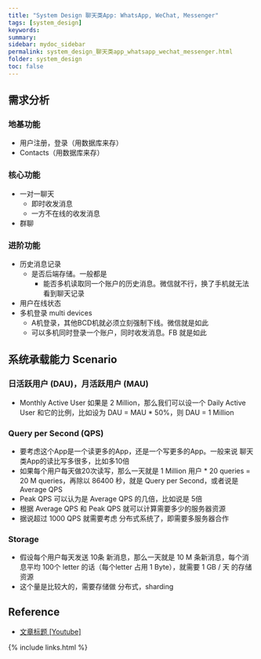```yaml
---
title: "System Design 聊天类App: WhatsApp, WeChat, Messenger"
tags: [system_design]
keywords:
summary:
sidebar: mydoc_sidebar
permalink: system_design_聊天类app_whatsapp_wechat_messenger.html
folder: system_design
toc: false
---
```


## 需求分析

### 地基功能
* 用户注册，登录（用数据库来存）
* Contacts（用数据库来存）

### 核心功能
* 一对一聊天
  * 即时收发消息
  * 一方不在线的收发消息
* 群聊

### 进阶功能
* 历史消息记录
  * 是否后端存储。一般都是
    * 能否多机读取同一个账户的历史消息。微信就不行，换了手机就无法看到聊天记录
* 用户在线状态
* 多机登录 multi devices
  * A机登录，其他BCD机就必须立刻强制下线。微信就是如此
  * 可以多机同时登录一个账户，同时收发消息。FB 就是如此

## 系统承载能力 Scenario

### 日活跃用户 (DAU)，月活跃用户 (MAU)
* Monthly Active User 如果是 2 Million，那么我们可以设一个 Daily Active User 和它的比例，比如设为 DAU = MAU * 50%，则 DAU = 1 Million

### Query per Second (QPS)
* 要考虑这个App是一个读更多的App，还是一个写更多的App。一般来说 聊天类App的读比写多很多，比如多10倍
* 如果每个用户每天做20次读写，那么一天就是 1 Million 用户 * 20 queries = 20 M queries，再除以 86400 秒，就是 Query per Second，或者说是 Average QPS
* Peak QPS 可以认为是 Average QPS 的几倍，比如说是 5倍
* 根据 Average QPS 和 Peak QPS 就可以计算需要多少的服务器资源
* 据说超过 1000 QPS 就需要考虑 分布式系统了，即需要多服务器合作

### Storage
* 假设每个用户每天发送 10条 新消息，那么一天就是 10 M 条新消息，每个消息平均 100个 letter 的话（每个letter 占用 1 Byte），就需要 1 GB / 天 的存储资源
* 这个量是比较大的，需要存储做 分布式，sharding




## Reference
* [文章标题 [Youtube]](网址放在这里)

{% include links.html %}
